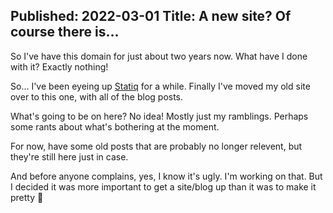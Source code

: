 Published: 2022-03-01
Title: A new site? Of course there is...
---

So I've have this domain for just about two years now. What have I done with it? Exactly nothing!

So... I've been eyeing up [Statiq](https://statiq.dev) for a while. Finally I've moved my old site over to this one, with all of the blog posts.

What's going to be on here? No idea! Mostly just my ramblings. Perhaps some rants about what's bothering at the moment.

For now, have some old posts that are probably no longer relevent, but they're still here just in case.

And before anyone complains, yes, I know it's ugly. I'm working on that. But I decided it was more important to get a site/blog up than it was to make it pretty 🤪
